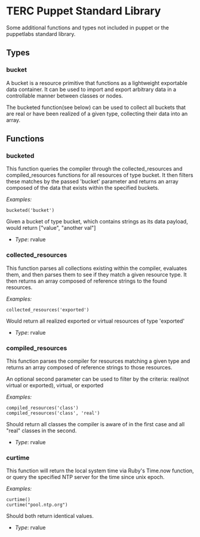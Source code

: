 # TERC Puppet Standard Library #

Some additional functions and types not included in puppet or the puppetlabs standard library.

## Types ##

### bucket ###

A bucket is a resource primitive that functions as a lightweight exportable data container.  It can be used to import and export 
arbitrary data in a controllable manner between classes or nodes.

The bucketed function(see below) can be used to collect all buckets that are real or have been realized of a given type, collecting
their data into an array.


## Functions ##

### bucketed ###
This function queries the compiler through the collected_resources and compiled_resources functions for all resources of type 
bucket.  It then filters these matches by the passed 'bucket' parameter and returns an array composed of the data that exists 
within the specified buckets.

*Examples:*

    bucketed('bucket')

Given a bucket of type bucket, which contains strings as its data payload, would return ["value", "another val"]

- *Type*: rvalue

### collected_resources ###
This function parses all collections existing within the compiler, evaluates them, and then parses them to see if they
match a given resource type.  It then returns an array composed of reference strings to the found resources.


*Examples:*

    collected_resources('exported')
  
Would return all realized exported or virtual resources of type 'exported'

- *Type*: rvalue

### compiled_resources ###
This function parses the compiler for resources matching a given type and returns an array composed of reference strings 
to those resources.

An optional second parameter can be used to filter by the criteria: real(not virtual or exported), virtual, or exported

*Examples:*

    compiled_resources('class')
    compiled_resources('class', 'real')

Should return all classes the compiler is aware of in the first case and all "real" classes in the second.  

- *Type*: rvalue

### curtime ###
This function will return the local system time via Ruby's Time.now function, or query the specified NTP server for the time
since unix epoch.

*Examples:*

    curtime()
    curtime("pool.ntp.org")

Should both return identical values.

- *Type*: rvalue


